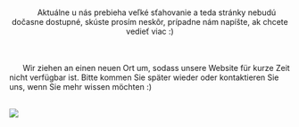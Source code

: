 <p align="center">
<img src="https://upload.wikimedia.org/wikipedia/commons/thumb/e/e6/Flag_of_Slovakia.svg/2000px-Flag_of_Slovakia.svg.png" width=20 height=15/> Aktuálne u nás prebieha veľké sťahovanie a teda stránky nebudú dočasne dostupné, skúste prosím neskôr, prípadne nám napíšte, ak chcete vedieť viac :) 
  
<br/><br/>
<img src="https://upload.wikimedia.org/wikipedia/commons/4/41/Flag_of_Austria.svg" width=20 height=15/> Wir ziehen an einen neuen Ort um, sodass unsere Website für kurze Zeit nicht verfügbar ist. Bitte kommen Sie später wieder oder kontaktieren Sie uns, wenn Sie mehr wissen möchten :)

<br/>
<img src="https://i.pinimg.com/236x/d1/83/17/d1831735289d7488d61713570926dcf0.jpg">
</p>
